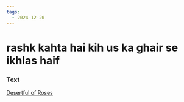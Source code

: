 ```yaml
---
tags:
  - 2024-12-20
---
```

# rashk kahta hai kih us ka ghair se ikhlas haif

### Text
[Desertful of Roses](https://franpritchett.com/00ghalib/042/index_042.html)

